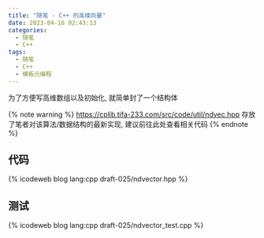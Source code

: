 ```yaml
---
title: "随笔 - C++ 的高维向量"
date: 2023-04-16 02:43:13
categories:
  - 随笔
  - C++
tags:
  - 随笔
  - C++
  - 模板元编程
---
```


为了方便写高维数组以及初始化, 就简单封了一个结构体

{% note warning %}
<https://cplib.tifa-233.com/src/code/util/ndvec.hpp> 存放了笔者对该算法/数据结构的最新实现, 建议前往此处查看相关代码
{% endnote %}

<!-- more -->

## 代码

{% icodeweb blog lang:cpp draft-025/ndvector.hpp %}

## 测试

{% icodeweb blog lang:cpp draft-025/ndvector_test.cpp %}
